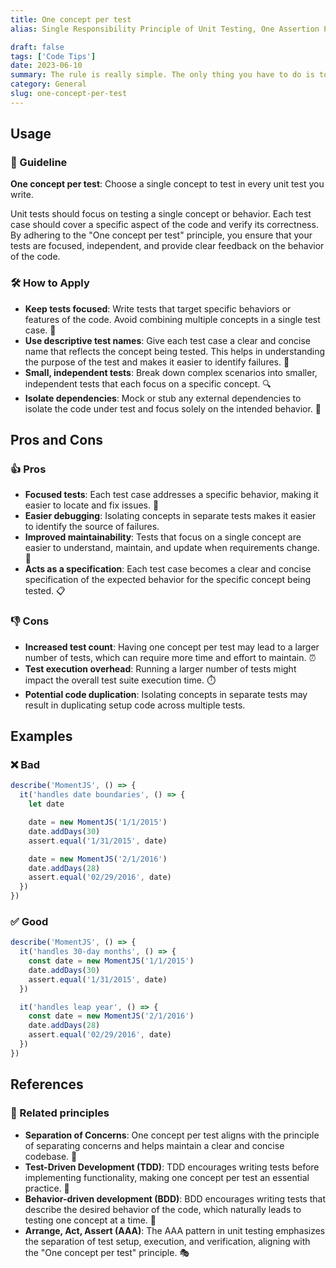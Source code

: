 ```yaml
---
title: One concept per test
alias: Single Responsibility Principle of Unit Testing, One Assertion Per Test, Single Responsibility Principle of Testing, Single concept per test

draft: false
tags: ['Code Tips']
date: 2023-06-10
summary: The rule is really simple. The only thing you have to do is to choose a single concept to test in every unit test you write.
category: General
slug: one-concept-per-test
---
```


## Usage

### 📝 Guideline

**One concept per test**: Choose a single concept to test in every unit test you write.

Unit tests should focus on testing a single concept or behavior. Each test case should cover a specific aspect of the code and verify its correctness. By adhering to the "One concept per test" principle, you ensure that your tests are focused, independent, and provide clear feedback on the behavior of the code.

### 🛠️ How to Apply

- **Keep tests focused**: Write tests that target specific behaviors or features of the code. Avoid combining multiple concepts in a single test case. 🎯
- **Use descriptive test names**: Give each test case a clear and concise name that reflects the concept being tested. This helps in understanding the purpose of the test and makes it easier to identify failures. 📛
- **Small, independent tests**: Break down complex scenarios into smaller, independent tests that each focus on a specific concept. 🔍
- **Isolate dependencies**: Mock or stub any external dependencies to isolate the code under test and focus solely on the intended behavior. 🔌

## Pros and Cons

### 👍 Pros

- **Focused tests**: Each test case addresses a specific behavior, making it easier to locate and fix issues. 🎯
- **Easier debugging**: Isolating concepts in separate tests makes it easier to identify the source of failures.
- **Improved maintainability**: Tests that focus on a single concept are easier to understand, maintain, and update when requirements change. 🔧
- **Acts as a specification**: Each test case becomes a clear and concise specification of the expected behavior for the specific concept being tested. 📋

### 👎 Cons

- **Increased test count**: Having one concept per test may lead to a larger number of tests, which can require more time and effort to maintain. ⏰
- **Test execution overhead**: Running a larger number of tests might impact the overall test suite execution time. ⏱️
- **Potential code duplication**: Isolating concepts in separate tests may result in duplicating setup code across multiple tests.

## Examples

### ❌ Bad

```typescript
describe('MomentJS', () => {
  it('handles date boundaries', () => {
    let date

    date = new MomentJS('1/1/2015')
    date.addDays(30)
    assert.equal('1/31/2015', date)

    date = new MomentJS('2/1/2016')
    date.addDays(28)
    assert.equal('02/29/2016', date)
  })
})
```

### ✅ Good

```typescript
describe('MomentJS', () => {
  it('handles 30-day months', () => {
    const date = new MomentJS('1/1/2015')
    date.addDays(30)
    assert.equal('1/31/2015', date)
  })

  it('handles leap year', () => {
    const date = new MomentJS('2/1/2016')
    date.addDays(28)
    assert.equal('02/29/2016', date)
  })
})
```

## References

### 🔀 Related principles

- **Separation of Concerns**: One concept per test aligns with the principle of separating concerns and helps maintain a clear and concise codebase. 🧩
- **Test-Driven Development (TDD)**: TDD encourages writing tests before implementing functionality, making one concept per test an essential practice. 🔴
- **Behavior-driven development (BDD)**: BDD encourages writing tests that describe the desired behavior of the code, which naturally leads to testing one concept at a time. 📝
- **Arrange, Act, Assert (AAA)**: The AAA pattern in unit testing emphasizes the separation of test setup, execution, and verification, aligning with the "One concept per test" principle. 🎭
